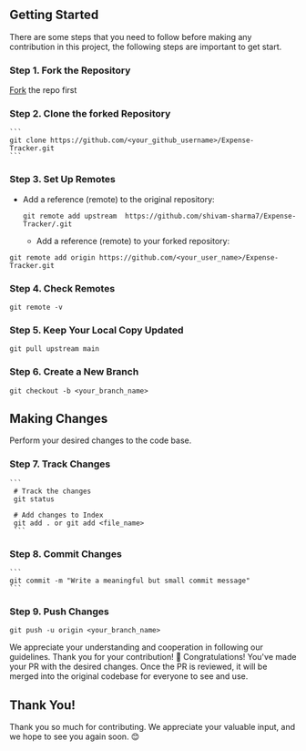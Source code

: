 ## Getting Started
There are some steps that you need to follow before making any contribution in this project, the following steps are important to get start.


### Step 1. Fork the Repository
 [Fork](https://github.com/shivam-sharma7/Expense-Tracker/fork) the repo first
 
### Step 2. Clone the forked Repository 
    ```
    git clone https://github.com/<your_github_username>/Expense-Tracker.git
    ```
### Step 3. Set Up Remotes 
- Add a reference (remote) to the original repository:
    ```
    git remote add upstream  https://github.com/shivam-sharma7/Expense-Tracker/.git
    ``` 
    - Add a reference (remote) to your forked repository:
```
git remote add origin https://github.com/<your_user_name>/Expense-Tracker.git
```

### Step 4. Check Remotes
```
git remote -v
```

### Step 5. Keep Your Local Copy Updated
```
git pull upstream main
``` 
### Step 6. Create a New Branch
```
git checkout -b <your_branch_name>
```

## Making Changes
Perform your desired changes to the code base.
### Step 7. Track Changes
    ```
     # Track the changes
     git status

     # Add changes to Index
     git add . or git add <file_name>
     ```
### Step 8. Commit Changes
    ```
    git commit -m "Write a meaningful but small commit message" 
    ```
  ### Step 9. Push Changes
```
git push -u origin <your_branch_name>
```

We appreciate your understanding and cooperation in following our guidelines. Thank you for your contribution! 🙌
Congratulations! You've made your PR with the desired changes. Once the PR is reviewed, it will be merged into the original codebase for everyone to see and use. 

## Thank You!
Thank you so much for contributing. We appreciate your valuable input, and we hope to see you again soon. 😊
